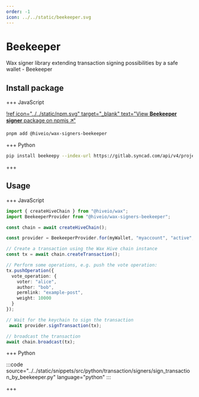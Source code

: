 ```yaml
---
order: -1
icon: ../../static/beekeeper.svg
---
```


# Beekeeper

Wax signer library extending transaction signing possibilities by a safe wallet - Beekeeper

## Install package

+++ JavaScript

[!ref icon="../../static/npm.svg" target="_blank" text="View **Beekeeper signer** package on npmjs 🡭"](https://npmjs.com/package/@hiveio/wax-signers-beekeeper)

```bash
pnpm add @hiveio/wax-signers-beekeeper
```

+++ Python

```bash
pip install beekeepy --index-url https://gitlab.syncad.com/api/v4/projects/434/packages/pypi/simple
```

+++

## Usage

+++ JavaScript

```typescript
import { createHiveChain } from "@hiveio/wax";
import BeekeeperProvider from "@hiveio/wax-signers-beekeeper";

const chain = await createHiveChain();

const provider = BeekeeperProvider.for(myWallet, "myaccount", "active", chain);

// Create a transaction using the Wax Hive chain instance
const tx = await chain.createTransaction();

// Perform some operations, e.g. push the vote operation:
tx.pushOperation({
  vote_operation: {
    voter: "alice",
    author: "bob",
    permlink: "example-post",
    weight: 10000
  }
});

// Wait for the keychain to sign the transaction
 await provider.signTransaction(tx);

// broadcast the transaction
await chain.broadcast(tx);
```

+++ Python

:::code source="../../static/snippets/src/python/transaction/signers/sign_transaction_by_beekeeper.py" language="python" :::

+++
